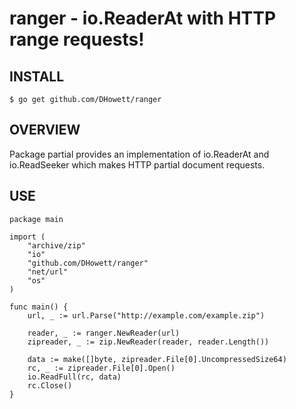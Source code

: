 # ranger - io.ReaderAt with HTTP range requests!
## INSTALL
	$ go get github.com/DHowett/ranger

## OVERVIEW
Package partial provides an implementation of io.ReaderAt and io.ReadSeeker which makes
HTTP partial document requests.

## USE
	package main

	import (
		"archive/zip"
		"io"
		"github.com/DHowett/ranger"
		"net/url"
		"os"
	)

	func main() {
		url, _ := url.Parse("http://example.com/example.zip")

		reader, _ := ranger.NewReader(url)
		zipreader, _ := zip.NewReader(reader, reader.Length())

		data := make([]byte, zipreader.File[0].UncompressedSize64)
		rc, _ := zipreader.File[0].Open()
		io.ReadFull(rc, data)
		rc.Close()
	}
